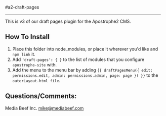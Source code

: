 #a2-draft-pages
________________________________________________

This is v3 of our draft pages plugin for the Apostrophe2 CMS.  



## How To Install

1. Place this folder into node_modules, or place it wherever you'd like and `npm link` it.
2. Add `'draft-pages': { }` to the list of modules that you configure `apostrophe-site` with.
3. Add the menu to the menu bar by adding `{{ draftPagesMenu({ edit: permissions.edit, admin: permissions.admin, page: page }) }}` to the `outerLayout.html file`.



## Questions/Comments:

Media Beef Inc.
mike@mediabeef.com
